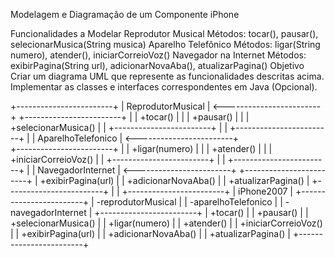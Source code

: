 Modelagem e Diagramação de um Componente iPhone

Funcionalidades a Modelar
Reprodutor Musical
Métodos: tocar(), pausar(), selecionarMusica(String musica)
Aparelho Telefônico
Métodos: ligar(String numero), atender(), iniciarCorreioVoz()
Navegador na Internet
Métodos: exibirPagina(String url), adicionarNovaAba(), atualizarPagina()
Objetivo
Criar um diagrama UML que represente as funcionalidades descritas acima.
Implementar as classes e interfaces correspondentes em Java (Opcional).


+------------------------+
|     ReprodutorMusical   |  <------------------------+
+------------------------+                            |
| +tocar()               |                            |
| +pausar()              |                            |
| +selecionarMusica()    |                            |
+------------------------+                            |
                                                       |
+------------------------+                            |
|   AparelhoTelefonico   |  <------------------------+  
+------------------------+                            |
| +ligar(numero)         |                            |
| +atender()             |                            |
| +iniciarCorreioVoz()   |                            |
+------------------------+                            |
                                                       |
+------------------------+                            |
|    NavegadorInternet    |  <------------------------+
+------------------------+ 
| +exibirPagina(url)     |
| +adicionarNovaAba()    |
| +atualizarPagina()     |
+------------------------+
        |
        |
+------------------------+
|      iPhone2007         | 
+------------------------+
| -reprodutorMusical     |
| -aparelhoTelefonico    |
| -navegadorInternet     |
+------------------------+
| +tocar()               |
| +pausar()              |
| +selecionarMusica()    |
| +ligar(numero)         |
| +atender()             |
| +iniciarCorreioVoz()   |
| +exibirPagina(url)     |
| +adicionarNovaAba()    |
| +atualizarPagina()     |
+------------------------+
